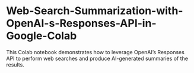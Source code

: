 # Web-Search-Summarization-with-OpenAI-s-Responses-API-in-Google-Colab
This Colab notebook demonstrates how to leverage OpenAI’s Responses API to perform web searches and produce AI-generated summaries of the results.
